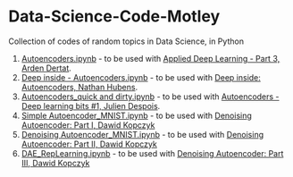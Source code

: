 # Data-Science-Code-Motley
Collection of codes of random topics in Data Science, in Python

1. [Autoencoders.ipynb][1] - to be used with [Applied Deep Learning - Part 3, Arden Dertat][2].
2. [Deep inside - Autoencoders.ipynb][3] - to be used with [Deep inside: Autoencoders, Nathan Hubens][4].
3. [Autoencoders_quick and dirty.ipynb][5] - to be used with [Autoencoders - Deep learning bits #1, Julien Despois][6].
4. [Simple Autoencoder_MNIST.ipynb][7] - to be used with [Denoising Autoencoder: Part I, Dawid Kopczyk][8]
5. [Denoising Autoencoder_MNIST.ipynb][9] - to be used with [Denoising Autoencoder: Part II, Dawid Kopczyk][10]
6. [DAE_RepLearning.ipynb][11] - to be used with [Denoising Autoencoder: Part III, Dawid Kopczyk][12]

[1]: https://github.com/Anacoder1/Data-Science-Code-Motley/blob/master/Autoencoders.ipynb
[2]: https://towardsdatascience.com/applied-deep-learning-part-3-autoencoders-1c083af4d798
[3]: https://github.com/Anacoder1/Data-Science-Code-Motley/blob/master/Deep%20inside%20-%20Autoencoders.ipynb
[4]: https://towardsdatascience.com/deep-inside-autoencoders-7e41f319999f
[5]: https://github.com/Anacoder1/Data-Science-Code-Motley/blob/master/Autoencoders_quick%20and%20dirty.ipynb
[6]: https://hackernoon.com/autoencoders-deep-learning-bits-1-11731e200694?source=post_page---------------------------
[7]: https://github.com/Anacoder1/Data-Science-Code-Motley/blob/master/Simple%20Autoencoder_MNIST.ipynb
[8]: http://dkopczyk.quantee.co.uk/dae-part1/
[9]: https://github.com/Anacoder1/Data-Science-Code-Motley/blob/master/Denoising%20Autoencoder_MNIST.ipynb
[10]: https://github.com/Anacoder1/Data-Science-Code-Motley/blob/master/Denoising%20Autoencoder_MNIST.ipynb
[11]: https://github.com/Anacoder1/Data-Science-Code-Motley/blob/master/DAE_RepLearning.ipynb
[12]: dkopczyk.quantee.co.uk/dae-part3/
